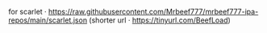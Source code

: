  for scarlet 
· https://raw.githubusercontent.com/Mrbeef777/mrbeef777-ipa-repos/main/scarlet.json (shorter url · https://tinyurl.com/BeefLoad)

